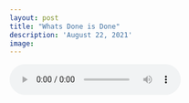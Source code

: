 ```yaml
---
layout: post
title: "Whats Done is Done"
description: 'August 22, 2021'
image:
---
```


<audio controls preload="metadata">
  <source src="https://docs.google.com/uc?export=open&id=11J1coN3HYOpxr9tanLNhQlLe3I-FTHb0" type="audio/mp3">
Your browser does not support the audio element.
</audio>
